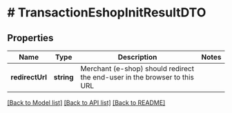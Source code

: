 # # TransactionEshopInitResultDTO

## Properties

Name | Type | Description | Notes
------------ | ------------- | ------------- | -------------
**redirectUrl** | **string** | Merchant (e-shop) should redirect the end-user in the browser to this URL |

[[Back to Model list]](../../README.md#models) [[Back to API list]](../../README.md#endpoints) [[Back to README]](../../README.md)
